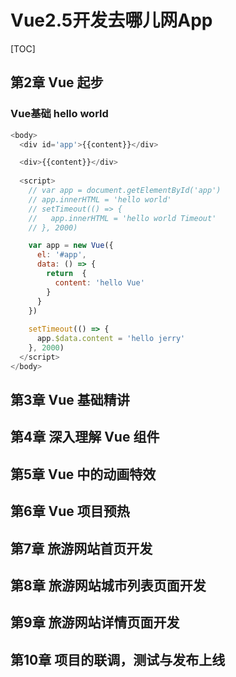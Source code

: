 # Vue2.5开发去哪儿网App

[TOC]

## 第2章 Vue 起步

### Vue基础 hello world

```js
<body>
  <div id='app'>{{content}}</div>

  <div>{{content}}</div>
  
  <script>
    // var app = document.getElementById('app')
    // app.innerHTML = 'hello world'
    // setTimeout(() => {
    //   app.innerHTML = 'hello world Timeout'
    // }, 2000)

    var app = new Vue({
      el: '#app',
      data: () => {
        return  {
          content: 'hello Vue'
        }
      }
    })
    
    setTimeout(() => {
      app.$data.content = 'hello jerry'
    }, 2000)
  </script>
</body>
```


## 第3章 Vue 基础精讲



## 第4章 深入理解 Vue 组件



## 第5章 Vue 中的动画特效



## 第6章 Vue 项目预热



## 第7章 旅游网站首页开发



## 第8章 旅游网站城市列表页面开发



## 第9章 旅游网站详情页面开发



## 第10章 项目的联调，测试与发布上线

